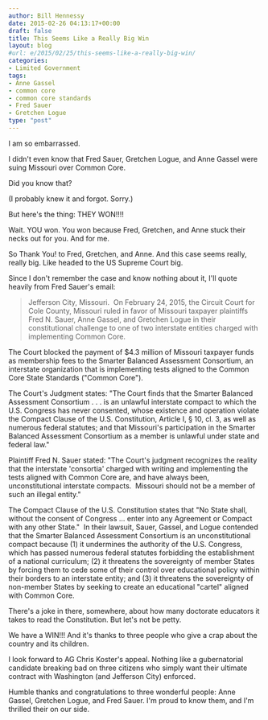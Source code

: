 ```yaml
---
author: Bill Hennessy
date: 2015-02-26 04:13:17+00:00
draft: false
title: This Seems Like a Really Big Win
layout: blog
#url: e/2015/02/25/this-seems-like-a-really-big-win/
categories:
- Limited Government
tags:
- Anne Gassel
- common core
- common core standards
- Fred Sauer
- Gretchen Logue
type: "post"
---
```


I am so embarrassed.

I didn't even know that Fred Sauer, Gretchen Logue, and Anne Gassel were suing Missouri over Common Core.

Did you know that?

(I probably knew it and forgot. Sorry.)

But here's the thing: THEY WON!!!!

Wait. YOU won. You won because Fred, Gretchen, and Anne stuck their necks out for you. And for me.

So Thank You! to Fred, Gretchen, and Anne. And this case seems really, really big. Like headed to the US Supreme Court big.

Since I don't remember the case and know nothing about it, I'll quote heavily from Fred Sauer's email:



> Jefferson City, Missouri.  On February 24, 2015, the Circuit Court for Cole County, Missouri ruled in favor of Missouri taxpayer plaintiffs Fred N. Sauer, Anne Gassel, and Gretchen Logue in their constitutional challenge to one of two interstate entities charged with implementing Common Core.

The Court blocked the payment of $4.3 million of Missouri taxpayer funds as membership fees to the Smarter Balanced Assessment Consortium, an interstate organization that is implementing tests aligned to the Common Core State Standards ("Common Core").

The Court's Judgment states: "The Court finds that the Smarter Balanced Assessment Consortium . . . is an unlawful interstate compact to which the U.S. Congress has never consented, whose existence and operation violate the Compact Clause of the U.S. Constitution, Article I, § 10, cl. 3, as well as numerous federal statutes; and that Missouri's participation in the Smarter Balanced Assessment Consortium as a member is unlawful under state and federal law."

Plaintiff Fred N. Sauer stated: "The Court's judgment recognizes the reality that the interstate 'consortia' charged with writing and implementing the tests aligned with Common Core are, and have always been, unconstitutional interstate compacts.  Missouri should not be a member of such an illegal entity."

The Compact Clause of the U.S. Constitution states that "No State shall, without the consent of Congress ... enter into any Agreement or Compact with any other State."  In their lawsuit, Sauer, Gassel, and Logue contended that the Smarter Balanced Assessment Consortium is an unconstitutional compact because (1) it undermines the authority of the U.S. Congress, which has passed numerous federal statutes forbidding the establishment of a national curriculum; (2) it threatens the sovereignty of member States by forcing them to cede some of their control over educational policy within their borders to an interstate entity; and (3) it threatens the sovereignty of non-member States by seeking to create an educational "cartel" aligned with Common Core.



There's a joke in there, somewhere, about how many doctorate educators it takes to read the Constitution. But let's not be petty.

We have a WIN!!! And it's thanks to three people who give a crap about the country and its children.

I look forward to AG Chris Koster's appeal. Nothing like a gubernatorial candidate breaking bad on three citizens who simply want their ultimate contract with Washington (and Jefferson City) enforced.

Humble thanks and congratulations to three wonderful people: Anne Gassel, Gretchen Logue, and Fred Sauer. I'm proud to know them, and I'm thrilled their on our side.
